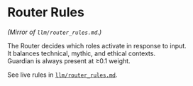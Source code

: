 # Router Rules

*(Mirror of `llm/router_rules.md`.)*

The Router decides which roles activate in response to input.  
It balances technical, mythic, and ethical contexts.  
Guardian is always present at ≥0.1 weight.

See live rules in [`llm/router_rules.md`](../../llm/router_rules.md).
